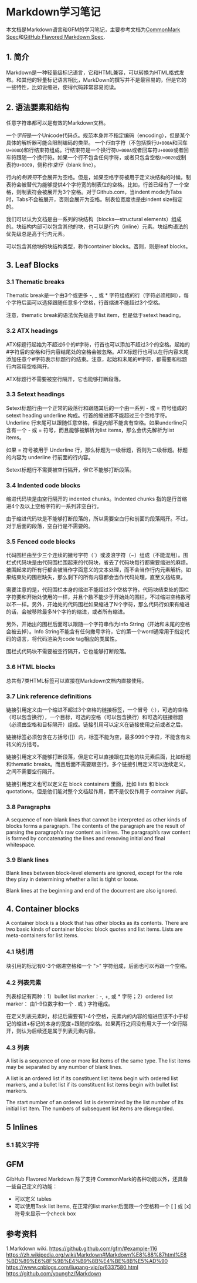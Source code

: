 # Markdown学习笔记

本文档是Markdown语言和GFM的学习笔记，主要参考文档为[CommonMark Spec](https://spec.commonmark.org/0.28/)和[GitHub Flavored Markdown Spec](https://github.github.com/gfm/).

## 1. 简介

Markdown是一种轻量级标记语言，它和HTML兼容，可以转换为HTML格式发布。和其他的轻量标记语言相比，MarkDown的撰写并不是最容易的，但是它的一些特性，比如说缩进，使得代码非常容易阅读。

## 2. 语法要素和结构

任意字符串都可以是有效的Markdown文档。

一个*字符*是一个Unicode代码点。规范本身并不指定编码（encoding），但是某个具体的解析器可能会限制编码的类型。
一个*行*由字符（不包括换行`U+000A`和回车`U+000D`)和行结束符组成。行结束符是一个换行符`U+000A`或者回车符`U+000D`或者回车符跟随一个换行符。如果一个行不包含任何字符，或者只包含空格`U+0020`或制表符`U+0009`，侧称作*空行*（blank line）。

行内的*制表符*不会展开为空格。但是，如果空格字符被用于定义块结构的时候，制表符会被替代为能够提供4个字符宽的制表位的空格。比如，行首已经有了一个空格，则制表符会被展开为3个空格。对于Github.com，当indent mode为Tabs时，Tabs不会被展开，否则会展开为空格。制表位宽度也是由indent size指定的。

我们可以认为文档是由一系列的块结构（blocks—structural elements）组成的。块结构内部可以包含其他的块，也可以是行内（inline）元素。块结构语法的优先级总是高于行内元素。

可以包含其他块的块结构类型，称作container blocks。否则，则是leaf blocks。

## 3. Leaf Blocks
### 3.1 Thematic breaks
Thematic break是一个由3个或更多 \-, \_ 或 \* 字符组成的行（字符必须相同），每个字符后面可以选择跟随任意多个空格，行首缩进不能超过3个空格。

注意，thematic break的语法优先级高于list item，但是低于setext heading。

### 3.2 ATX headings
ATX标题行起始为不超过6个的\#字符，行首也可以添加不超过3个的空格。起始的\#字符后的空格和行内容结尾处的空格会被忽略。ATX标题行也可以在行内容末尾添加任意个\#字符表示标题行的结束。注意，起始和末尾的\#字符，都需要和标题行内容用空格隔开。

ATX标题行不需要被空行隔开，它也能够打断段落。

### 3.3 Setext headings
Setext标题行由一个正常的段落行和跟随其后的一个由一系列 \- 或 \= 符号组成的 setext heading underline 构成。行首的缩进都不能超过三个空格字符。Underline 行末尾可以跟随任意空格，但是内部不能含有空格。如果underline只含有一个 \- 或 \= 符号，而且能够被解析为list items，那么会优先解析为list items。

如果 \= 符号被用于 Underline 行，那么标题为一级标题，否则为二级标题。标题的内容为 underline 行前面的行内容。

Setext标题行不需要被空行隔开，但它不能够打断段落。

### 3.4 Indented code blocks
缩进代码块是由空行隔开的 indented chunks。Indented chunks 指的是行首缩进4个及以上空格字符的一系列非空白行。

由于缩进代码块是不能够打断段落的，所以需要空白行和前面的段落隔开。不过，对于后面的段落，空白行是不需要的。

### 3.5 Fenced code blocks
代码围栏由至少三个连续的撇号字符（\`）或波浪字符（\~）组成（不能混用）。围栏式代码块是由代码围栏围起来的代码块，省去了代码块每行都需要缩进的麻烦。被围起来的所有行都会被当作字面意义的文本处理，而不会当作行内元素解析。如果结束处的围栏缺失，那么剩下的所有内容都会当作代码处理，直至文档结束。

需要注意的是，代码围栏本身的缩进不能超过3个空格字符。代码块结束处的围栏字符要和开始处使用的一样，并且个数不能少于开始处的围栏，不过缩进空格数可以不一样。另外，开始处的代码围栏如果缩进了N个字符，那么代码行如果有缩进的话，会被移除最多N个字符的缩进，或者所有缩进。

另外，开始出的围栏后面可以跟随一个字符串作为Info String（开始和末尾的空格会被去掉）。Info String不能含有任何撇号字符，它的第一个word通常用于指定代码的语言，将代码渲染为code tag相应的类属性。

围栏式代码块不需要被空行隔开，它也能够打断段落。

### 3.6 HTML blocks
总共有7类HTML标签可以直接在Markdown文档内直接使用。

### 3.7 Link reference definitions
链接引用定义由一个缩进不超过3个空格的链接标签，一个冒号（\:），可选的空格（可以包含换行），一个目标，可选的空格（可以包含换行）和可选的链接标题（必须由空格和目标隔开）组成。链接引用可以定义在链接使用之前或者之后。

链接标签必须包含在方括号([]）内，标签不能为空，最多999个字符，不能含有未转义的方括号。

链接引用定义不能够打断段落，但是它可以直接跟在其他的块元素后面，比如标题和thematic breaks。而且后面不需要跟空行。多个链接引用定义可以连续定义，之间不需要空行隔开。

链接引用定义也可以定义在 block containers 里面，比如 lists 和 block quotations，但是他们能对整个文档起作用，而不是仅仅作用于 container 内部。

### 3.8 Paragraphs
A sequence of non-blank lines that cannot be interpreted as other kinds of blocks forms a paragraph. The contents of the paragraph are the result of parsing the paragraph’s raw content as inlines. The paragraph’s raw content is formed by concatenating the lines and removing initial and final whitespace.

### 3.9 Blank lines
Blank lines between block-level elements are ignored, except for the role they play in determining whether a list is tight or loose.

Blank lines at the beginning and end of the document are also ignored.

## 4. Container blocks
A container block is a block that has other blocks as its contents. There are two basic kinds of container blocks: block quotes and list items. Lists are meta-containers for list items.
### 4.1 块引用
块引用的标记有0-3个缩进空格和一个 ">" 字符组成，后面也可以再跟一个空格。

### 4.2 列表元素
列表标记有两种：1）bullet list marker：-, +, 或 * 字符；2）ordered list marker： 由1-9位数字和一个 . 或 ) 字符组成。

在定义列表元素时，标记后需要有1-4个空格，元素内的内容的缩进应该不小于标记的缩进+标记的本身的宽度+跟随的空格。如果两行之间没有用大于一个空行隔开，则认为后续还是属于列表元素内容。

### 4.3 列表
A list is a sequence of one or more list items of the same type. The list items may be separated by any number of blank lines.

A list is an ordered list if its constituent list items begin with ordered list markers, and a bullet list if its constituent list items begin with bullet list markers.

The start number of an ordered list is determined by the list number of its initial list item. The numbers of subsequent list items are disregarded.

## 5 Inlines
### 5.1 转义字符




## GFM
GibHub Flavored Markdown 除了支持 CommonMark的各种功能以外，还具备一些自己定义的功能：

- 可以定义 tables
- 可以使用Task list items, 在正常的list marker后面跟一个空格和一个 [ ] 或 [x]符号来显示一个check box





## 参考资料
1.Markdown wiki.
https://github.github.com/gfm/#example-116
https://zh.wikipedia.org/wiki/Markdown#Markdown%E8%88%87html%E8%BD%89%E6%8F%9B%E4%B9%8B%E4%BE%8B%E5%AD%90
https://www.cnblogs.com/liugang-vip/p/6337580.html
https://github.com/younghz/Markdown
